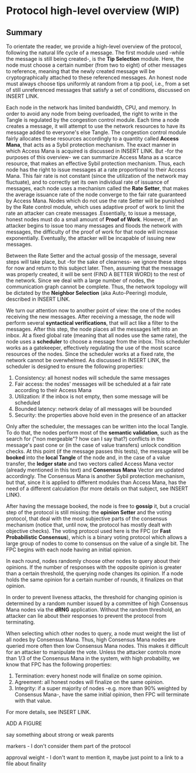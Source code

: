 # Protocol high-level overview (WIP)

## Summary

To orientate the reader, we provide a high-level overview of the protocol, following the natural life cycle of a message. The first module used -while the message is still being created-, is the **Tip Selection** module. Here, the node must choose a certain number (from two to eight) of other messages to reference, meaning that the newly created message will be cryptographically attached to these referenced messages. An honest node must always choose tips uniformly at random from a tip pool, i.e., from a set of still unreferenced messages that satisfy a set of conditions, discussed on INSERT LINK. 

Each node in the network has limited bandwidth, CPU, and memory. In order to avoid any node from being overloaded, the right to write in the Tangle is regulated by the congestion control module. Each time a node creates a message, it will attempt to use the network resources to have its message added to everyone's else Tangle. The congestion control module fairly allocates these resources accordingly to a quantity called **Access Mana**, that acts as a Sybil protection mechanism. The exact manner in which Access Mana is acquired is discussed in INSERT LINK. But -for the purposes of this overview- we can summarize Access Mana as a scarce resource, that makes an effective Sybil protection mechanism. Thus, each node has the right to issue messages at a rate proportional to their Access Mana. This fair rate is not constant (since the utilization of the network may fluctuate), and to correctly set its own individual rate of issuance of messages, each node uses a mechanism called the **Rate Setter**, that makes the average issuance rate of the node converge to the fair rate guaranteed by Access Mana. Nodes which do not use the rate Setter will be punished by the Rate control module, which uses adaptive proof of work to limit the rate an attacker can create messages .Essentially, to issue a message, honest nodes must do a small amount of **Proof of Work**. However, if an attacker begins to issue too many messages and floods the network with messages, the difficulty of the proof of work for that node will increase exponentially. Eventually, the attacker will be incapable of issuing new messages.

Between the Rate Setter and the actual gossip of the message, several steps will take place, but -for the sake of clearness- we ignore these steps for now and return to this subject later. Then, assuming that the message was properly created, it will be sent (FIND A BETTER WORD) to the rest of the network. Since we deal with a large number of nodes, the communication graph cannot be complete. Thus, the network topology will be dictated by the **Neighbor Selection** (aka Auto-Peering) module, described in INSERT LINK. 

We turn our attention now to another point of view: the one of the nodes receiving the new messages. After receiving a message, the node will perform several **syntactical verifications**, that will act like a filter to the messages. After this step, the node places all the messages left into an inbox. At a fixed global rate (meaning that all nodes use the same rate), the node uses a **scheduler** to choose a message from the inbox. This scheduler works as a gatekeeper, effectively regulating the use of the most scarce resources of the nodes. Since the scheduler works at a fixed rate, the network cannot be overwhelmed. As discussed in INSERT LINK, the scheduler is designed to ensure the following properties:

1. Consistency: all honest nodes will schedule the same messages
2. Fair access: the nodes' messages will be scheduled at a fair rate according to their Access Mana
3. Utilization: if the inbox is not empty, then some message will be scheduled
4. Bounded latency: network delay of all messages will be bounded
5. Security: the properties above hold even in the presence of an attacker

Only after the scheduler, the messages can be written into the local Tangle. To do that, the nodes perform most of the **semantic validation**, such as the search for ("non mergeable"? how can I say that?) conflicts in the message's past cone or (in the case of value transfers) unlock condition checks. At this point (if the message passes this tests), the message will be **booked** into the **local Tangle** of the node and, in the case of a value transfer, the **ledger state** and two vectors called Access Mana vector (already mentioned in this text) and **Consensus Mana** Vector are updated accordingly. The Consensus Mana is another Sybil protection mechanism, but that, since it is applied to different modules than Access Mana, has the need of a different calculation (for more details on that subject, see INSERT LINK). 

After having the message booked, the node is free to **gossip** it, but a crucial step of the protocol is still missing: the **opinion Setter** and the voting protocol, that deal with the most subjective parts of the consensus mechanism (notice that, until now, the protocol has mostly dealt with objective checks). The voting protocol used here is the FPC (or **Fast Probabilistic Consensus**), which is a binary voting protocol which allows a large group of nodes to come to consensus on the value of a single bit. The FPC begins with each node having an initial opinion. 

In each round, nodes randomly choose other nodes to query about their opinions. If the number of responses with the opposite opinion is greater than a certain threshold, the querying node changes its opinion. If a node holds the same opinion for a certain number of rounds, it finalizes on that opinion.

In order to prevent liveness attacks, the threshold for changing opinion is determined by a random number issued by a committee of high Consensus Mana nodes via the **dRNG** application. Without the random threshold, an attacker can lie about their responses to prevent the protocol from terminating.

When selecting which other nodes to query, a node must weight the list of all nodes by Consensus Mana. Thus, high Consensus Mana nodes are queried more often then low Consensus Mana nodes. This makes it difficult for an attacker to manipulate the vote. Unless the attacker controls more than 1/3 of the Consensus Mana in the system, with high probability, we know that FPC has the following properties:

1. Termination: every honest node will finalize on some opinion.
2. Agreement: all honest nodes will finalize on the same opinion.
3. Integrity: if a super majority of nodes -e.g. more than 90% weighted by Consensus Mana-, have the same initial opinion, then FPC will terminate with that value.

For more details, see INSERT LINK.  








ADD A FIGURE






say something about strong or weak parents

markers - I don't consider them part of the protocol

approval weight - I don't want to mention it, maybe just point to a link to a file about finality



